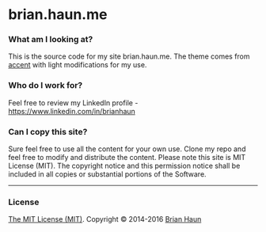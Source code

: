 # brian.haun.me

### What am I looking at?

This is the source code for my site brian.haun.me. The theme comes from [accent](https://github.com/bk2dcradle/accent) with light modifications for my use.

### Who do I work for?

Feel free to review my LinkedIn profile - https://www.linkedin.com/in/brianhaun

### Can I copy this site?

Sure feel free to use all the content for your own use. Clone my repo and feel free to modify and distribute the content. Please note this site is MIT License (MIT). The copyright notice and this permission notice shall be included in all copies or substantial portions of the Software.

---

### License

[The MIT License (MIT)](https://github.com/brian4286/brian4286.github.io/LICENSE). Copyright &copy; 2014-2016 [Brian Haun](https://twitter.com/bria4286)
